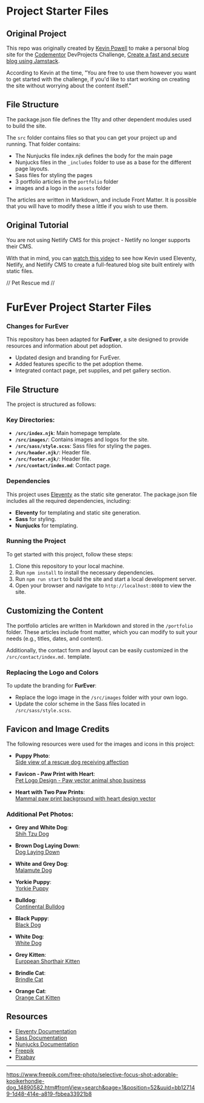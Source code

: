 # Project Starter Files

## Original Project

This repo was originally created by [Kevin Powell](https://kevinpowell.co) to make a personal blog site for the [Codementor](https://www.codementor.io/) DevProjects Challenge, [Create a fast and secure blog using Jamstack](https://www.codementor.io/projects/web/create-a-fast-and-secure-blog-using-jamstack-c93coupnxb).

According to Kevin at the time, "You are free to use them however you want to get started with the challenge, if you'd like to start working on creating the site without worrying about the content itself."

## File Structure

The package.json file defines the 11ty and other dependent modules used to build the site.

The `src` folder contains files so that you can get your project up and running. That folder contains:

- The Nunjucks file index.njk defines the body for the main page
- Nunjucks files in the `_includes` folder to use as a base for the different page layouts.
- Sass files for styling the pages
- 3 portfolio articles in the `portfolio` folder
- images and a logo in the `assets` folder

The articles are written in Markdown, and include Front Matter. It is possible that you will have to modify these a little if you wish to use them.

## Original Tutorial

You are not using Netlify CMS for this project - Netlify no longer supports their CMS.

With that in mind, you can [watch this video](https://youtu.be/4wD00RT6d-g) to see how Kevin used Eleventy, Netlify, and Netlify CMS to create a full-featured blog site built entirely with static files.


// Pet Rescue md //

# FurEver Project Starter Files

### Changes for FurEver

This repository has been adapted for **FurEver**, a site designed to provide resources and information about pet adoption.
- Updated design and branding for FurEver.
- Added features specific to the pet adoption theme.
- Integrated contact page, pet supplies, and pet gallery section.

## File Structure

The project is structured as follows:


### Key Directories:

- **`/src/index.njk`**: Main homepage template.
- **`/src/images/`**: Contains images and logos for the site.
- **`/src/sass/style.scss`**: Sass files for styling the pages.
- **`/src/header.njk/`**: Header file.
- **`/src/footer.njk/`**: Header file.
- **`/src/contact/index.md`**: Contact page.

### Dependencies

This project uses [Eleventy](https://www.11ty.dev/) as the static site generator. The package.json file includes all the required dependencies, including:

- **Eleventy** for templating and static site generation.
- **Sass** for styling.
- **Nunjucks** for templating.

### Running the Project

To get started with this project, follow these steps:

1. Clone this repository to your local machine.
2. Run `npm install` to install the necessary dependencies.
3. Run `npm run start` to build the site and start a local development server.
4. Open your browser and navigate to `http://localhost:8080` to view the site.

## Customizing the Content

The portfolio articles are written in Markdown and stored in the `/portfolio` folder. These articles include front matter, which you can modify to suit your needs (e.g., titles, dates, and content). 

Additionally, the contact form and layout can be easily customized in the `/src/contact/index.md.` template. 

### Replacing the Logo and Colors

To update the branding for **FurEver**:
- Replace the logo image in the `/src/images` folder with your own logo.
- Update the color scheme in the Sass files located in `/src/sass/style.scss`.

## Favicon and Image Credits

The following resources were used for the images and icons in this project:

- **Puppy Photo**:  
  [Side view of a rescue dog receiving affection](https://www.freepik.com/free-photo/side-view-rescue-dog-loving-affection-receives-from-woman-shelter_10295949.htm#fromView=search&page=1&position=7&uuid=6632c868-5cca-4d31-8b9e-b43fb7565d28)

- **Favicon - Paw Print with Heart**:  
  [Pet Logo Design - Paw vector animal shop business](https://www.freepik.com/free-vector/pet-logo-design-paw-vector-animal-shop-business_18246195.htm#fromView=search&page=1&position=2&uuid=75ff5f5e-e147-4079-a47b-073986c1ee3d)

- **Heart with Two Paw Prints**:  
  [Mammal paw print background with heart design vector](https://www.freepik.com/free-vector/create-mammal-paw-print-background-with-heart-design-vector_79642645.htm#fromView=search&page=3&position=31&uuid=195b6d28-16fc-4249-ae23-cce7649017af)

### Additional Pet Photos:

- **Grey and White Dog**:  
  [Shih Tzu Dog](https://pixabay.com/photos/shih-tzu-dog-pet-animal-sleeping-8287355/)

- **Brown Dog Laying Down**:  
  [Dog Laying Down](https://pixabay.com/photos/dog-animal-domestic-animal-canine-8448345/)

- **White and Grey Dog**:  
  [Malamute Dog](https://pixabay.com/photos/dog-canine-cute-pet-malamute-7330712/)

- **Yorkie Puppy**:  
  [Yorkie Puppy](https://pixabay.com/photos/puppy-yorkie-dog-pet-canine-4608266/)

- **Bulldog**:  
  [Continental Bulldog](https://pixabay.com/photos/continental-bulldog-dog-animal-pet-2437110/)

- **Black Puppy**:  
  [Black Dog](https://pixabay.com/photos/dog-puppy-pet-black-dog-animal-423398/)

- **White Dog**:  
  [White Dog](https://pixabay.com/photos/sch%C3%A4fer-dog-white-dog-dog-mammal-5767834/)

- **Grey Kitten**:  
  [European Shorthair Kitten](https://pixabay.com/photos/european-shorthair-cat-kitten-pet-8136129/)

- **Brindle Cat**:  
  [Brindle Cat](https://pixabay.com/photos/cat-feline-pet-animal-mammal-6762936/)

- **Orange Cat**:  
  [Orange Cat Kitten](https://pixabay.com/photos/cat-kitten-pet-feline-whiskers-4262034/)

## Resources

- [Eleventy Documentation](https://www.11ty.dev/docs/)
- [Sass Documentation](https://sass-lang.com/documentation)
- [Nunjucks Documentation](https://mozilla.github.io/nunjucks/)
- [Freepik](https://www.freepik.com)
- [Pixabay](https://pixabay.com)

---


https://www.freepik.com/free-photo/selective-focus-shot-adorable-kooikerhondje-dog_14890582.htm#fromView=search&page=1&position=52&uuid=bb127149-1d48-414e-a819-fbbea33921b8